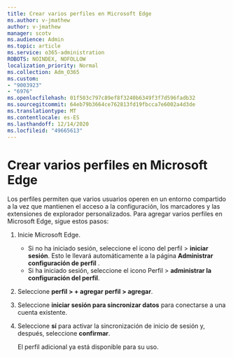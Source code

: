 ```yaml
---
title: Crear varios perfiles en Microsoft Edge
ms.author: v-jmathew
author: v-jmathew
manager: scotv
ms.audience: Admin
ms.topic: article
ms.service: o365-administration
ROBOTS: NOINDEX, NOFOLLOW
localization_priority: Normal
ms.collection: Adm_O365
ms.custom:
- "9003923"
- "6976"
ms.openlocfilehash: 01f503c797c89ef8f3240b6349f3f7d596fadb32
ms.sourcegitcommit: 64eb79b3664ce762813fd19fbcca7e6002a4d3de
ms.translationtype: MT
ms.contentlocale: es-ES
ms.lasthandoff: 12/14/2020
ms.locfileid: "49665613"
---
```

# <a name="create-multiple-profiles-in-microsoft-edge"></a>Crear varios perfiles en Microsoft Edge

Los perfiles permiten que varios usuarios operen en un entorno compartido a la vez que mantienen el acceso a la configuración, los marcadores y las extensiones de explorador personalizados. Para agregar varios perfiles en Microsoft Edge, sigue estos pasos:

1. Inicie Microsoft Edge.
    - Si no ha iniciado sesión, seleccione el icono del perfil > **iniciar sesión**. Esto le llevará automáticamente a la página **Administrar configuración de perfil** .
    - Si ha iniciado sesión, seleccione el icono Perfil > **administrar la configuración del perfil**.
2. Seleccione **perfil > + agregar perfil > agregar**.
3. Seleccione **iniciar sesión para sincronizar datos** para conectarse a una cuenta existente.
4. Seleccione **sí** para activar la sincronización de inicio de sesión y, después, seleccione **confirmar**.

    El perfil adicional ya está disponible para su uso.
